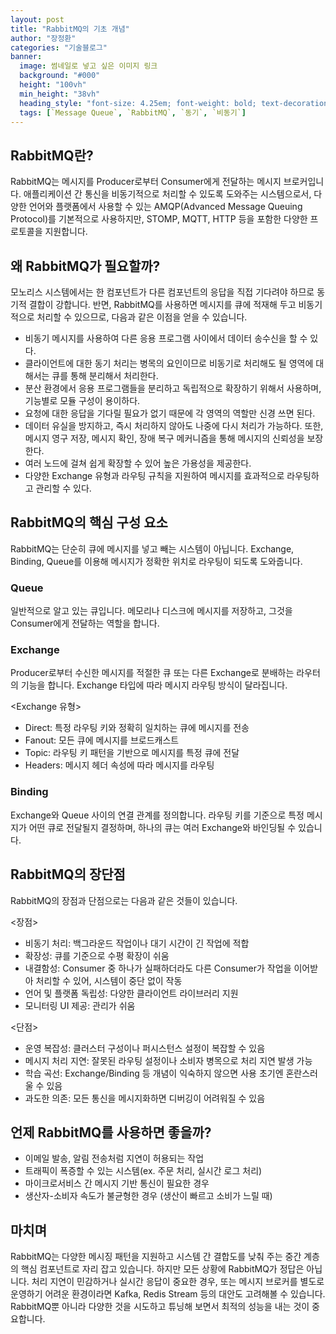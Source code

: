 ```yaml
---
layout: post  
title: "RabbitMQ의 기초 개념"
author: "장정환"
categories: "기술블로그"
banner:
  image: 썸네일로 넣고 싶은 이미지 링크
  background: "#000"
  height: "100vh"
  min_height: "38vh"
  heading_style: "font-size: 4.25em; font-weight: bold; text-decoration: underline"
  tags: [`Message Queue`, `RabbitMQ`, `동기`, `비동기`]
---
```


## RabbitMQ란?

RabbitMQ는 메시지를 Producer로부터 Consumer에게 전달하는 메시지 브로커입니다.
애플리케이션 간 통신을 비동기적으로 처리할 수 있도록 도와주는 시스템으로서, 다양한 언어와 플랫폼에서 사용할 수 있는 AMQP(Advanced Message Queuing Protocol)를 기본적으로 사용하지만, STOMP, MQTT, HTTP 등을 포함한 다양한 프로토콜을 지원합니다.

## 왜 RabbitMQ가 필요할까?

모노리스 시스템에서는 한 컴포넌트가 다른 컴포넌트의 응답을 직접 기다려야 하므로 동기적 결합이 강합니다.
반면, RabbitMQ를 사용하면 메시지를 큐에 적재해 두고 비동기적으로 처리할 수 있으므로, 다음과 같은 이점을 얻을 수 있습니다.

- 비동기 메시지를 사용하여 다른 응용 프로그램 사이에서 데이터 송수신을 할 수 있다.
- 클라이언트에 대한 동기 처리는 병목의 요인이므로 비동기로 처리해도 될 영역에 대해서는 큐를 통해 분리해서 처리한다.
- 분산 환경에서 응용 프로그램들을 분리하고 독립적으로 확장하기 위해서 사용하며, 기능별로 모듈 구성이 용이하다.
- 요청에 대한 응답을 기다릴 필요가 없기 때문에 각 영역의 역할만 신경 쓰면 된다.
- 데이터 유실을 방지하고, 즉시 처리하지 않아도 나중에 다시 처리가 가능하다. 또한, 메시지 영구 저장, 메시지 확인, 장애 복구 메커니즘을 통해 메시지의 신뢰성을 보장한다.
- 여러 노드에 걸쳐 쉽게 확장할 수 있어 높은 가용성을 제공한다.
- 다양한 Exchange 유형과 라우팅 규칙을 지원하여 메시지를 효과적으로 라우팅하고 관리할 수 있다.

## RabbitMQ의 핵심 구성 요소

RabbitMQ는 단순히 큐에 메시지를 넣고 빼는 시스템이 아닙니다. Exchange, Binding, Queue를 이용해 메시지가 정확한 위치로 라우팅이 되도록 도와줍니다.

### Queue

일반적으로 알고 있는 큐입니다. 메모리나 디스크에 메시지를 저장하고, 그것을 Consumer에게 전달하는 역할을 합니다.

### Exchange

Producer로부터 수신한 메시지를 적절한 큐 또는 다른 Exchange로 분배하는 라우터의 기능을 합니다. Exchange 타입에 따라 메시지 라우팅 방식이 달라집니다. 

<Exchange 유형>
- Direct: 특정 라우팅 키와 정확히 일치하는 큐에 메시지를 전송
- Fanout: 모든 큐에 메시지를 브로드캐스트
- Topic: 라우팅 키 패턴을 기반으로 메시지를 특정 큐에 전달
- Headers: 메시지 헤더 속성에 따라 메시지를 라우팅

### Binding

Exchange와 Queue 사이의 연결 관계를 정의합니다. 라우팅 키를 기준으로 특정 메시지가 어떤 큐로 전달될지 결정하며, 하나의 큐는 여러 Exchange와 바인딩될 수 있습니다.

## RabbitMQ의 장단점

RabbitMQ의 장점과 단점으로는 다음과 같은 것들이 있습니다.

<장점>
- 비동기 처리: 백그라운드 작업이나 대기 시간이 긴 작업에 적합
- 확장성: 큐를 기준으로 수평 확장이 쉬움
- 내결함성: Consumer 중 하나가 실패하더라도 다른 Consumer가 작업을 이어받아 처리할 수 있어, 시스템이 중단 없이 작동
- 언어 및 플랫폼 독립성: 다양한 클라이언트 라이브러리 지원
- 모니터링 UI 제공: 관리가 쉬움

<단점>
- 운영 복잡성: 클러스터 구성이나 퍼시스턴스 설정이 복잡할 수 있음
- 메시지 처리 지연: 잘못된 라우팅 설정이나 소비자 병목으로 처리 지연 발생 가능
- 학습 곡선: Exchange/Binding 등 개념이 익숙하지 않으면 사용 초기엔 혼란스러울 수 있음
- 과도한 의존: 모든 통신을 메시지화하면 디버깅이 어려워질 수 있음

## 언제 RabbitMQ를 사용하면 좋을까?

- 이메일 발송, 알림 전송처럼 지연이 허용되는 작업
- 트래픽이 폭증할 수 있는 시스템(ex. 주문 처리, 실시간 로그 처리)
- 마이크로서비스 간 메시지 기반 통신이 필요한 경우
- 생산자-소비자 속도가 불균형한 경우 (생산이 빠르고 소비가 느릴 때)

## 마치며

RabbitMQ는 다양한 메시징 패턴을 지원하고 시스템 간 결합도를 낮춰 주는 중간 계층의 핵심 컴포넌트로 자리 잡고 있습니다.
하지만 모든 상황에 RabbitMQ가 정답은 아닙니다. 처리 지연이 민감하거나 실시간 응답이 중요한 경우, 또는 메시지 브로커를 별도로 운영하기 어려운 환경이라면 Kafka, Redis Stream 등의 대안도 고려해볼 수 있습니다. RabbitMQ뿐 아니라 다양한 것을 시도하고 튜닝해 보면서 최적의 성능을 내는 것이 중요합니다.
